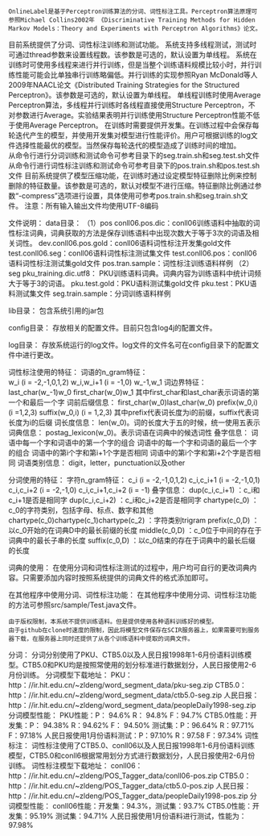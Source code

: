 	OnlineLabel是基于Perceptron训练算法的分词、词性标注工具。Perceptron算法原理可参照Michael Collins2002年 《Discriminative Training Methods for Hidden Markov Models：Theory and Experiments with Perceptron Algorithms》论文。
目前系统提供了分词、词性标注训练和测试功能。
系统支持多线程测试，测试时可通过thread参数来设置线程数。该参数是可选的，默认设置为单线程。
系统在训练时可使用多线程来进行并行训练，但是当整个训练语料规模比较小时，并行训练性能可能会比单独串行训练略偏低。并行训练的实现参照Ryan McDonald等人2009年NAACL论文《Distributed Training Strategies for the Structured Perceptron》。该参数是可选的，默认设置为单线程。
单线程训练时使用Average Perceptron算法，多线程并行训练时各线程直接使用Structure Perceptron，不对参数进行Average。实验结果表明并行训练使用Structure Perceptron性能不低于使用Average Perceptron。
在训练时需要提供开发集。在训练过程中会保存每轮迭代产生的模型，并使用开发集对模型进行性能评价。用户可根据训练的log文件选择性能最优的模型。当然保存每轮迭代的模型造成了训练时间的增加。	
从命令行进行分词训练和测试命令可参考目录下的seg.train.sh和seg.test.sh文件
从命令行进行词性标注训练和测试命令可参考目录下的pos.train.sh和pos.test.sh文件
	目前系统提供了模型压缩功能，在训练时通过设定模型特征删除比例来控制删除的特征数量。该参数是可选的，默认对模型不进行压缩。特征删除比例通过参数“-compress”选项进行设置，具体使用可参考pos.train.sh和seg.train.sh文件。
注意：所有输入输出文件均使用UTF-8编码

文件说明：
data目录：
（1）pos
		conll06.pos.dic：conll06训练语料中抽取的词性标注词典，词典获取的方法是保存训练语料中出现次数大于等于3次的词语及相关词性。
		dev.conll06.pos.gold：conll06语料词性标注开发集gold文件
		test.conll06.seg：conll06语料词性标注测试集文件
		test.conll06.pos：conll06语料词性标注测试集gold文件
		pos.tran.sample：词性标注训练语料样例
（2）seg
		pku_training.dic.utf8： PKU训练语料词典。词典内容为训练语料中统计词频大于等于3的词语。
		pku.test.gold：PKU语料测试集gold文件
		pku.test：PKU语料测试集文件
		seg.train.sample：分词训练语料样例
	
lib目录：
	包含系统引用的jar包

config目录：
	存放相关的配置文件。目前只包含log4j的配置文件。

log目录：
	存放系统运行的log文件。log文件的文件名可在config目录下的配置文件中进行更改。

词性标注使用的特征：
词语的n_gram特征：	
		w_i (i = -2,-1,0,1,2)
		w_i,w_i+1 (i = -1,0)
		w_-1,w_1
词边界特征：
		last_char(w_-1)w_0
		first_char(w_0)w_1
		其中first_char和last_char表示词语的第一个和最后一个字
词前后缀信息：
		first_char(w_0)last_char(w_0)
		prefix(w_0,i) (i =1,2,3)
		suffix(w_0,i) (i = 1,2,3)
		其中prefix代表词长度为i的前缀，suffix代表词长度为i的后缀
词长度信息：
		len(w_0)。词的长度大于五的时候，统一使用五表示
词典信息：
		postag_lexicon(w_0)。表示词语在词典中的候选词性
叠字信息：
		词语中每一个字和词语中的第一个字的组合
		词语中的每一个字和词语的最后一个字的组合
		词语中的第i个字和第i+1个字是否相同
		词语中的第i个字和第i+2个字是否相同
词语类别信息：
		digit，letter，punctuation以及other

分词使用的特征：
字符n_gram特征：
		c_i (i = -2,-1,0,1,2)
		c_i,c_i+1 (i = -2,-1,0,1)
		c_i,c_i+2 (i = -2,-1,0)
		c_i,c_i+1,c_i+2 (i = -1)
叠字信息：
		dup(c_i,c_i+1) ：c_i和c_i+1是否是相同字
		dup(c_i,c_i+2) ：c_i和c_i+2是否是相同字
		chartype(c_0) ：c_0的字符类别，包括字母、标点、数字和其他
		chartype(c_0)chartype(c_1)chartype(c_2) ：字符类别trigram
		prefix(c_0,D) ：以c_0开始的在词典D中的最长前缀的长度
		middle(c_0,D) ：c_0位于中间的存在于词典中的最长子串的长度
		suffix(c_0,D) ：以c_0结束的存在于词典中的最长后缀的长度

词典的使用：
	在使用分词和词性标注测试的过程中，用户均可自行的更改词典内容。只需要添加内容时按照系统提供的词典文件的格式添加即可。

在其他程序中使用分词、词性标注功能：
在其他程序中使用分词、词性标注功能的方法可参照src/sample/Test.java文件。

	由于版权限制，本系统不提供训练语料。但是提供使用各种语料训练好的模型。
	由于github在clone时速度的限制，因此将模型文件保存在SCIR服务器上，如果需要可到服务器下载，在服务器上同时还提供了从各个训练语料中提取的词典文件。
分词：
	分词分别使用了PKU、CTB5.0以及人民日报1998年1-6月份语料训练模型。CTB5.0和PKU均是按照常使用的划分标准进行数据划分，人民日报使用2-6月份训练。
分词模型下载地址：
PKU：http：//ir.hit.edu.cn/~zldeng/word_segment_data/pku-seg.zip
CTB5.0：http：//ir.hit.edu.cn/~zldeng/word_segment_data/ctb5.0-seg.zip
人民日报：
http：//ir.hit.edu.cn/~zldeng/word_segment_data/peopleDaily1998-seg.zip
分词模型性能：
PKU性能：P： 94.6% R： 94.8% F：94.7%
	CTB5.0性能：开发集：P： 94.38% R：94.62% F： 94.50%	测试集：P：96.64% R：97.71%  F：97.18%
	人民日报使用1月份语料测试：P：97.10% R：97.58 F：97.34%
词性标注：
	词性标注使用了CTB5.0、conll06以及人民日报1998年1-6月份语料训练模型，CTB5.0和conll6根据常用划分方式进行数据划分，人民日报使用2-6月份训练。
词性标注模型下载地址：
conll06：http：//ir.hit.edu.cn/~zldeng/POS_Tagger_data/conll06-pos.zip
	CTB5.0：http：//ir.hit.edu.cn/~zldeng/POS_Tagger_data/ctb5.0-pos.zip
	人民日报：
http：//ir.hit.edu.cn/~zldeng/POS_Tagger_data/peopleDaily1998-pos.zip
分词模型性能：	
	conll06性能：开发集：94.3%，测试集：93.7%
	CTB5.0性能：开发集：95.19% 测试集：94.71%
	人民日报使用1月份语料进行测试，性能为：97.98%
